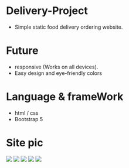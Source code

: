 # Delivery-Project
- Simple static food delivery ordering website.
# Future
- responsive (Works on all devices).
- Easy design and eye-friendly colors
# Language & frameWork
- html / css
- Bootstrap 5
# Site pic
<a href='https://www.linkpicture.com/view.php?img=LPic63d997223bd9550797527'><img src='https://www.linkpicture.com/q/chrome-capture-2023-0-31-1.png' type='image'></a>
<a href='https://www.linkpicture.com/view.php?img=LPic63d997223bd9550797527'><img src='https://www.linkpicture.com/q/chrome-capture-2023-0-31-2.png' type='image'></a>
<a href='https://www.linkpicture.com/view.php?img=LPic63d997223bd9550797527'><img src='https://www.linkpicture.com/q/chrome-capture-2023-0-31-3.png' type='image'></a>
<a href='https://www.linkpicture.com/view.php?img=LPic63d997223bd9550797527'><img src='https://www.linkpicture.com/q/chrome-capture-2023-0-31-4.png' type='image'></a>
<a href='https://www.linkpicture.com/view.php?img=LPic63d997223bd9550797527'><img src='https://www.linkpicture.com/q/chrome-capture-2023-1-1.png' type='image'></a>
